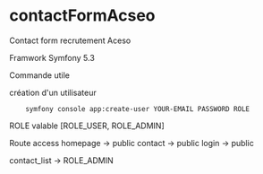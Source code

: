 # contactFormAcseo

Contact form recrutement Aceso

Framwork Symfony 5.3

Commande utile

  création d'un utilisateur
	
        symfony console app:create-user YOUR-EMAIL PASSWORD ROLE
	
ROLE valable [ROLE_USER, ROLE_ADMIN]
        
Route access
  homepage -> public
  contact -> public
  login -> public
  
  contact_list ->  ROLE_ADMIN
 
